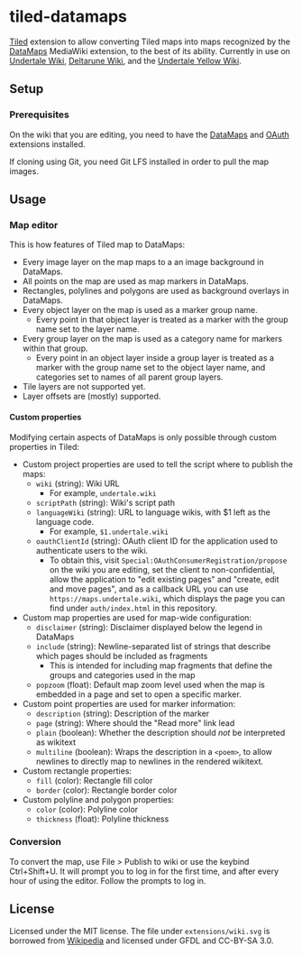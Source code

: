 # tiled-datamaps

[Tiled](https://mapeditor.org/) extension to allow converting Tiled maps into
maps recognized by the [DataMaps](https://support.wiki.gg/wiki/DataMaps)
MediaWiki extension, to the best of its ability. Currently in use on
[Undertale Wiki](https://undertale.wiki/),
[Deltarune Wiki](https://deltarune.wiki/), and the
[Undertale Yellow Wiki](https://undertaleyellow.wiki.gg/).

## Setup
### Prerequisites

On the wiki that you are editing, you need to have the
[DataMaps](https://www.mediawiki.org/wiki/Extension:DataMaps) and
[OAuth](https://www.mediawiki.org/wiki/Extension:OAuth) extensions installed.

If cloning using Git, you need Git LFS installed in order to pull the map
images.

## Usage
### Map editor

This is how features of Tiled map to DataMaps:

- Every image layer on the map maps to a an image background in DataMaps.
- All points on the map are used as map markers in DataMaps.
- Rectangles, polylines and polygons are used as background overlays in
  DataMaps.
- Every object layer on the map is used as a marker group name.
    - Every point in that object layer is treated as a marker with the group
      name set to the layer name.
- Every group layer on the map is used as a category name for markers within
  that group.
    - Every point in an object layer inside a group layer is treated as a marker
      with the group name set to the object layer name, and categories set to
      names of all parent group layers.
- Tile layers are not supported yet.
- Layer offsets are (mostly) supported.

#### Custom properties

Modifying certain aspects of DataMaps is only possible through custom properties
in Tiled:

- Custom project properties are used to tell the script where to publish the
  maps:
    - `wiki` (string): Wiki URL
        - For example, `undertale.wiki`
    - `scriptPath` (string): Wiki's script path
    - `languageWiki` (string): URL to language wikis, with $1 left as the
      language code.
        - For example, `$1.undertale.wiki`
    - `oauthClientId` (string): OAuth client ID for the application used to
      authenticate users to the wiki.
        - To obtain this, visit `Special:OAuthConsumerRegistration/propose` on
          the wiki you are editing, set the client to non-confidential, allow
          the application to "edit existing pages" and "create, edit and move
          pages", and as a callback URL you can use
          `https://maps.undertale.wiki`, which displays the page you can find
          under `auth/index.html` in this repository.
- Custom map properties are used for map-wide configuration:
    - `disclaimer` (string): Disclaimer displayed below the legend in DataMaps
    - `include` (string): Newline-separated list of strings that describe which
      pages should be included as fragments
        - This is intended for including map fragments that define the groups
          and categories used in the map
    - `popzoom` (float): Default map zoom level used when the map is embedded
      in a page and set to open a specific marker.
- Custom point properties are used for marker information:
    - `description` (string): Description of the marker
    - `page` (string): Where should the "Read more" link lead
    - `plain` (boolean): Whether the description should *not* be interpreted as
      wikitext
    - `multiline` (boolean): Wraps the description in a `<poem>`, to allow
      newlines to directly map to newlines in the rendered wikitext.
- Custom rectangle properties:
    - `fill` (color): Rectangle fill color
    - `border` (color): Rectangle border color
- Custom polyline and polygon properties:
    - `color` (color): Polyline color
    - `thickness` (float): Polyline thickness

### Conversion

To convert the map, use File > Publish to wiki or use the keybind Ctrl+Shift+U.
It will prompt you to log in for the first time, and after every hour of using
the editor. Follow the prompts to log in.

## License

Licensed under the MIT license. The file under `extensions/wiki.svg` is borrowed
from [Wikipedia](https://en.wikipedia.org/wiki/File:Wiki_letter_w.svg) and
licensed under GFDL and CC-BY-SA 3.0.

